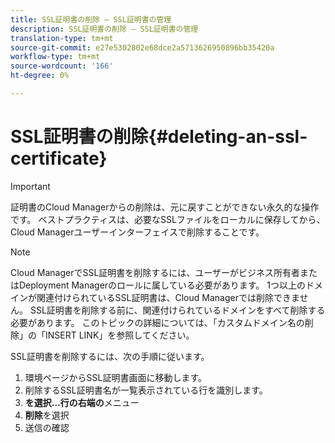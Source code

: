 ```yaml
---
title: SSL証明書の削除 — SSL証明書の管理
description: SSL証明書の削除 — SSL証明書の管理
translation-type: tm+mt
source-git-commit: e27e5302802e68dce2a5713626950896bb35420a
workflow-type: tm+mt
source-wordcount: '166'
ht-degree: 0%

---
```



# SSL証明書の削除{#deleting-an-ssl-certificate}

>[!IMPORTANT]
>証明書のCloud Managerからの削除は、元に戻すことができない永久的な操作です。 ベストプラクティスは、必要なSSLファイルをローカルに保存してから、Cloud Managerユーザーインターフェイスで削除することです。

>[!NOTE]
>Cloud ManagerでSSL証明書を削除するには、ユーザーがビジネス所有者またはDeployment Managerのロールに属している必要があります。 1つ以上のドメインが関連付けられているSSL証明書は、Cloud Managerでは削除できません。  SSL証明書を削除する前に、関連付けられているドメインをすべて削除する必要があります。 このトピックの詳細については、「カスタムドメイン名の削除」の「INSERT LINK」を参照してください。

SSL証明書を削除するには、次の手順に従います。

1. 環境ページからSSL証明書画面に移動します。
1. 削除するSSL証明書名が一覧表示されている行を識別します。
1. **を選択…行の右端の**&#x200B;メニュー
1. **削除**&#x200B;を選択
1. 送信の確認
